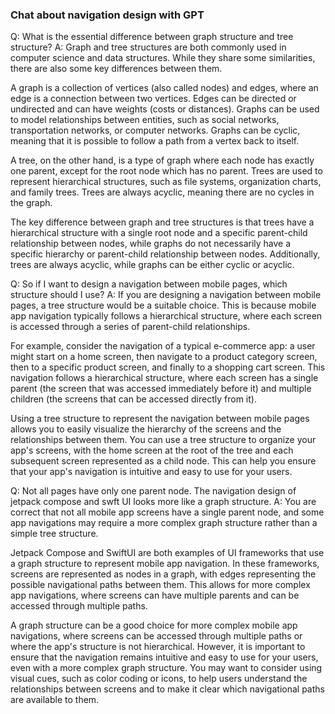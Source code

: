 ### Chat about navigation design with GPT

Q: What is the essential difference between graph structure and tree structure?
A: Graph and tree structures are both commonly used in computer science and data structures. While they share some
similarities, there are also some key differences between them.

A graph is a collection of vertices (also called nodes) and edges, where an edge is a connection between two vertices.
Edges can be directed or undirected and can have weights (costs or distances). Graphs can be used to model relationships
between entities, such as social networks, transportation networks, or computer networks. Graphs can be cyclic, meaning
that it is possible to follow a path from a vertex back to itself.

A tree, on the other hand, is a type of graph where each node has exactly one parent, except for the root node which has
no parent. Trees are used to represent hierarchical structures, such as file systems, organization charts, and family
trees. Trees are always acyclic, meaning there are no cycles in the graph.

The key difference between graph and tree structures is that trees have a hierarchical structure with a single root node
and a specific parent-child relationship between nodes, while graphs do not necessarily have a specific hierarchy or
parent-child relationship between nodes. Additionally, trees are always acyclic, while graphs can be either cyclic or
acyclic.

Q: So if I want to design a navigation between mobile pages, which structure should I use?
A: If you are designing a navigation between mobile pages, a tree structure would be a suitable choice. This is because
mobile app navigation typically follows a hierarchical structure, where each screen is accessed through a series of
parent-child relationships.

For example, consider the navigation of a typical e-commerce app: a user might start on a home screen, then navigate to
a product category screen, then to a specific product screen, and finally to a shopping cart screen. This navigation
follows a hierarchical structure, where each screen has a single parent (the screen that was accessed immediately before
it) and multiple children (the screens that can be accessed directly from it).

Using a tree structure to represent the navigation between mobile pages allows you to easily visualize the hierarchy of
the screens and the relationships between them. You can use a tree structure to organize your app's screens, with the
home screen at the root of the tree and each subsequent screen represented as a child node. This can help you ensure
that your app's navigation is intuitive and easy to use for your users.

Q: Not all pages have only one parent node. The navigation design of jetpack compose and swft UI looks more like a graph
structure.
A: You are correct that not all mobile app screens have a single parent node, and some app navigations may require a
more complex graph structure rather than a simple tree structure.

Jetpack Compose and SwiftUI are both examples of UI frameworks that use a graph structure to represent mobile app
navigation. In these frameworks, screens are represented as nodes in a graph, with edges representing the possible
navigational paths between them. This allows for more complex app navigations, where screens can have multiple parents
and can be accessed through multiple paths.

A graph structure can be a good choice for more complex mobile app navigations, where screens can be accessed through
multiple paths or where the app's structure is not hierarchical. However, it is important to ensure that the navigation
remains intuitive and easy to use for your users, even with a more complex graph structure. You may want to consider
using visual cues, such as color coding or icons, to help users understand the relationships between screens and to make
it clear which navigational paths are available to them.






